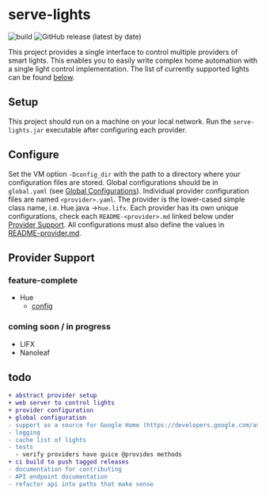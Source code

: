 # serve-lights

![build](https://github.com/LucasChilders/serve-lights/workflows/build/badge.svg)
![GitHub release (latest by date)](https://img.shields.io/github/v/release/lucaschilders/serve-lights)

This project provides a single interface to control multiple providers of smart lights. This enables you to easily 
write complex home automation with a single light control implementation. The list of currently supported lights can 
be found [below](#provider-support). 


## Setup

This project should run on a machine on your local network. Run the `serve-lights.jar` executable after configuring each 
provider.

## Configure

Set the VM option `-Dconfig_dir` with the path to a directory where your configuration files are 
stored. Global configurations should be in `global.yaml` (see [Global Configurations](README-global.md)). Individual 
provider configuration files are named `<provider>.yaml`. The provider is the lower-cased simple class name, 
i.e. Hue.java ->`hue.lifx`. Each provider has its own unique configurations, check each `README-<provider>.md` 
linked below under [Provider Support](#provider-support). All configurations must also define the values in 
[README-provider.md](README-provider.md).

<a name="provider-support"></a>
## Provider Support

### feature-complete
- Hue
    - [config](README-hue.md)

### coming soon / in progress
- LIFX
- Nanoleaf

## todo
```diff
+ abstract provider setup
+ web server to control lights
+ provider configuration
+ global configuration
- support as a source for Google Home (https://developers.google.com/assistant/sdk/device-actions-overview), etc. 
- logging
- cache list of lights
- tests
  - verify providers have guice @provides methods 
+ ci build to push tagged releases
- documentation for contributing
- API endpoint documentation
- refactor api into paths that make sense
```
